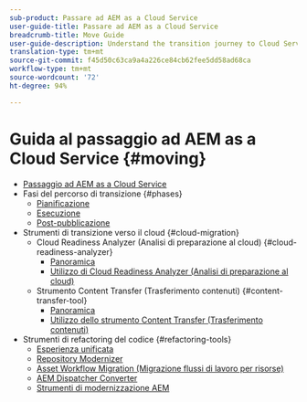 ```yaml
---
sub-product: Passare ad AEM as a Cloud Service
user-guide-title: Passare ad AEM as a Cloud Service
breadcrumb-title: Move Guide
user-guide-description: Understand the transition journey to Cloud Service.
translation-type: tm+mt
source-git-commit: f45d50c63ca9a4a226ce84cb62fee5dd58ad68ca
workflow-type: tm+mt
source-wordcount: '72'
ht-degree: 94%

---
```



# Guida al passaggio ad AEM as a Cloud Service {#moving}

+ [Passaggio ad AEM as a Cloud Service](/help/move-to-cloud-service/home.md)
+ Fasi del percorso di transizione {#phases}
   + [Pianificazione](/help/move-to-cloud-service/planning.md)
   + [Esecuzione](/help/move-to-cloud-service/execution.md)
   + [Post-pubblicazione](/help/move-to-cloud-service/post-go-live.md)
+ Strumenti di transizione verso il cloud {#cloud-migration}
   + Cloud Readiness Analyzer (Analisi di preparazione al cloud) {#cloud-readiness-analyzer}
      + [Panoramica](/help/move-to-cloud-service/cloud-readiness-analyzer/overview-cloud-readiness-analyzer.md)
      + [Utilizzo di Cloud Readiness Analyzer (Analisi di preparazione al cloud)](/help/move-to-cloud-service/cloud-readiness-analyzer/using-cloud-readiness-analyzer.md)
   + Strumento Content Transfer (Trasferimento contenuti) {#content-transfer-tool}
      + [Panoramica](/help/move-to-cloud-service/content-transfer-tool/overview-content-transfer-tool.md)
      + [Utilizzo dello strumento Content Transfer (Trasferimento contenuti)](/help/move-to-cloud-service/content-transfer-tool/using-content-transfer-tool.md)
+ Strumenti di refactoring del codice {#refactoring-tools}
   + [Esperienza unificata](/help/move-to-cloud-service/unified-experience.md)
   + [Repository Modernizer](/help/move-to-cloud-service/repo-modernizer.md)
   + [Asset Workflow Migration (Migrazione flussi di lavoro per risorse) ](/help/move-to-cloud-service/moving-to-aem-assets/asset-workflow-migration-tool.md)
   + [AEM Dispatcher Converter](/help/move-to-cloud-service/refactoring-tools/dispatcher-transformation-utility-tools.md)
   + [Strumenti di modernizzazione AEM](/help/move-to-cloud-service/refactoring-tools/aem-modernization-tools.md)
